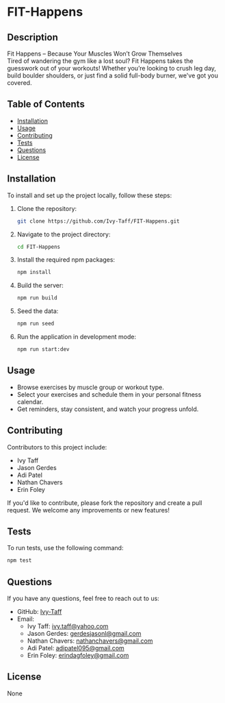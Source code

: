 # FIT-Happens

## Description
Fit Happens – Because Your Muscles Won’t Grow Themselves  
Tired of wandering the gym like a lost soul? Fit Happens takes the guesswork out of your workouts! Whether you’re looking to crush leg day, build boulder shoulders, or just find a solid full-body burner, we've got you covered.

## Table of Contents
- [Installation](#installation)
- [Usage](#usage)
- [Contributing](#contributing)
- [Tests](#tests)
- [Questions](#questions)
- [License](#license)

## Installation
To install and set up the project locally, follow these steps:

1. Clone the repository:
   ```bash
   git clone https://github.com/Ivy-Taff/FIT-Happens.git
   ```
2. Navigate to the project directory:
   ```bash
   cd FIT-Happens
   ```
3. Install the required npm packages:
   ```bash
   npm install
   ```
4. Build the server:
   ```bash
   npm run build
   ```
5. Seed the data:
   ```bash
   npm run seed
   ```
6. Run the application in development mode:
   ```bash
   npm run start:dev
   ```

## Usage
- Browse exercises by muscle group or workout type.
- Select your exercises and schedule them in your personal fitness calendar.
- Get reminders, stay consistent, and watch your progress unfold.

## Contributing
Contributors to this project include:
- Ivy Taff
- Jason Gerdes
- Adi Patel
- Nathan Chavers
- Erin Foley

If you'd like to contribute, please fork the repository and create a pull request. We welcome any improvements or new features!

## Tests
To run tests, use the following command:
```bash
npm test
```

## Questions
If you have any questions, feel free to reach out to us:
- GitHub: [Ivy-Taff](https://github.com/Ivy-Taff)
- Email: 
  - Ivy Taff: ivy.taff@yahoo.com
  - Jason Gerdes: gerdesjasonl@gmail.com
  - Nathan Chavers: nathanchavers@gmail.com
  - Adi Patel: adipatel095@gmail.com
  - Erin Foley: erindagfoley@gmail.com

## License
None